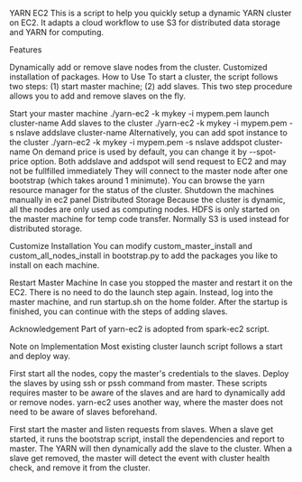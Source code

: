 YARN EC2
This is a script to help you quickly setup a dynamic YARN cluster on EC2. It adapts a cloud workflow to use S3 for distributed data storage and YARN for computing.

Features

Dynamically add or remove slave nodes from the cluster.
Customized installation of packages.
How to Use
To start a cluster, the script follows two steps: (1) start master machine; (2) add slaves. This two step procedure allows you to add and remove slaves on the fly.

Start your master machine
./yarn-ec2 -k mykey -i mypem.pem launch cluster-name
Add slaves to the cluster
./yarn-ec2 -k mykey -i mypem.pem -s nslave addslave cluster-name
Alternatively, you can add spot instance to the cluster
./yarn-ec2 -k mykey -i mypem.pem -s nslave addspot cluster-name
On demand price is used by default, you can change it by --spot-price option.
Both addslave and addspot will send request to EC2 and may not be fullfilled immediately
They will connect to the master node after one bootstrap (which takes around 1 minimute).
You can browse the yarn resource manager for the status of the cluster.
Shutdown the machines manually in ec2 panel
Distributed Storage
Because the cluster is dynamic, all the nodes are only used as computing nodes. HDFS is only started on the master machine for temp code transfer. Normally S3 is used instead for distributed storage.

Customize Installation
You can modify custom_master_install and custom_all_nodes_install in bootstrap.py to add the packages you like to install on each machine.

Restart Master Machine
In case you stopped the master and restart it on the EC2. There is no need to do the launch step again. Instead, log into the master machine, and run startup.sh on the home folder. After the startup is finished, you can continue with the steps of adding slaves.

Acknowledgement
Part of yarn-ec2 is adopted from spark-ec2 script.

Note on Implementation
Most existing cluster launch script follows a start and deploy way.

First start all the nodes, copy the master's credentials to the slaves.
Deploy the slaves by using ssh or pssh command from master.
These scripts requires master to be aware of the slaves and are hard to dynamically add or remove nodes. yarn-ec2 uses another way, where the master does not need to be aware of slaves beforehand.

First start the master and listen requests from slaves.
When a slave get started, it runs the bootstrap script, install the dependencies and report to master.
The YARN will then dynamically add the slave to the cluster.
When a slave get removed, the master will detect the event with cluster health check, and remove it from the cluster.
